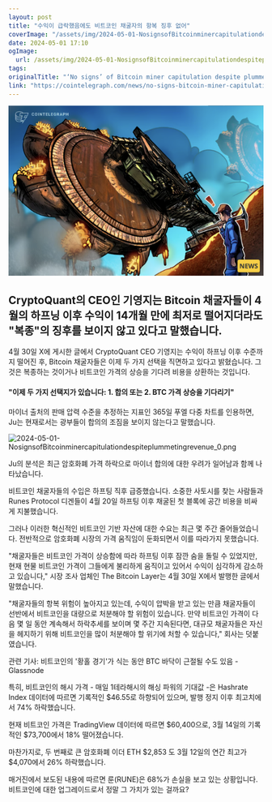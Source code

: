 ```yaml
---
layout: post
title: "수익이 급락했음에도 비트코인 채굴자의 항복 징후 없어"
coverImage: "/assets/img/2024-05-01-NosignsofBitcoinminercapitulationdespiteplummetingrevenue_thumbnail.png"
date: 2024-05-01 17:10
ogImage:
  url: /assets/img/2024-05-01-NosignsofBitcoinminercapitulationdespiteplummetingrevenue_thumbnail.png
tags:
originalTitle: "‘No signs’ of Bitcoin miner capitulation despite plummeting revenue"
link: "https://cointelegraph.com/news/no-signs-bitcoin-miner-capitulation-despite-plummeting-revenue-cryptoquant"
---
```


![2024-05-01-NosignsofBitcoinminercapitulationdespiteplummetingrevenue_thumbnail](/assets/img/2024-05-01-NosignsofBitcoinminercapitulationdespiteplummetingrevenue_thumbnail.png)

## CryptoQuant의 CEO인 기영지는 Bitcoin 채굴자들이 4월의 하프닝 이후 수익이 14개월 만에 최저로 떨어지더라도 "복종"의 징후를 보이지 않고 있다고 말했습니다.

4월 30일 X에 게시한 글에서 CryptoQuant CEO 기영지는 수익이 하프닝 이후 수준까지 떨어진 후, Bitcoin 채굴자들은 이제 두 가지 선택을 직면하고 있다고 밝혔습니다. 그것은 복종하는 것이거나 비트코인 가격의 상승을 기다려 비용을 상환하는 것입니다.

#### "이제 두 가지 선택지가 있습니다: 1. 합의 또는 2. BTC 가격 상승을 기다리기"

마이너 출처의 판매 압력 수준을 추정하는 지표인 365일 푸엘 다중 차트를 인용하면, Ju는 현재로서는 광부들이 합의의 조짐을 보이지 않는다고 말했습니다.

![2024-05-01-NosignsofBitcoinminercapitulationdespiteplummetingrevenue_0.png](https://yourwebsite.com/assets/img/2024-05-01-NosignsofBitcoinminercapitulationdespiteplummetingrevenue_0.png)

Ju의 분석은 최근 암호화폐 가격 하락으로 마이너 합의에 대한 우려가 일어남과 함께 나타났습니다.

비트코인 채굴자들의 수입은 하프팅 직후 급증했습니다. 소중한 사토시를 찾는 사람들과 Runes Protocol 디겐들이 4월 20일 하프팅 이후 채굴된 첫 블록에 공간 비용을 비싸게 지불했습니다.

그러나 이러한 혁신적인 비트코인 기반 자산에 대한 수요는 최근 몇 주간 줄어들었습니다. 전반적으로 암호화폐 시장의 가격 움직임이 둔화되면서 이를 따라가지 못했습니다.

"채굴자들은 비트코인 가격이 상승함에 따라 하프팅 이후 잠깐 숨을 돌릴 수 있었지만, 현재 현물 비트코인 가격이 그들에게 불리하게 움직이고 있어서 수익이 심각하게 감소하고 있습니다," 시장 조사 업체인 The Bitcoin Layer는 4월 30일 X에서 발행한 글에서 말했습니다.

"채굴자들의 항복 위험이 높아지고 있는데, 수익이 압박을 받고 있는 만큼 채굴자들이 선반에서 비트코인을 대량으로 처분해야 할 위험이 있습니다. 만약 비트코인 가격이 다음 몇 일 동안 계속해서 하락추세를 보이며 몇 주간 지속된다면, 대규모 채굴자들은 자신을 헤지하기 위해 비트코인을 많이 처분해야 할 위기에 처할 수 있습니다," 회사는 덧붙였습니다.

관련 기사: 비트코인의 '황홀 경기'가 식는 동안 BTC 바닥이 근절될 수도 있음 - Glassnode

특히, 비트코인의 해시 가격 - 매일 1테라해시의 해싱 파워의 기대값 -은 Hashrate Index 데이터에 따르면 기록적인 $46.55로 하향되어 있으며, 발행 정지 이후 최고치에서 74% 하락했습니다.

현재 비트코인 가격은 TradingView 데이터에 따르면 $60,400으로, 3월 14일의 기록적인 $73,700에서 18% 떨어졌습니다.

마찬가지로, 두 번째로 큰 암호화폐 이더
ETH
$2,853
도 3월 12일의 연간 최고가 $4,070에서 26% 하락했습니다.

매거진에서 보도된 내용에 따르면 룬(RUNE)은 68%가 손실을 보고 있는 상황입니다. 비트코인에 대한 업그레이드로서 정말 그 가치가 있는 걸까요?
